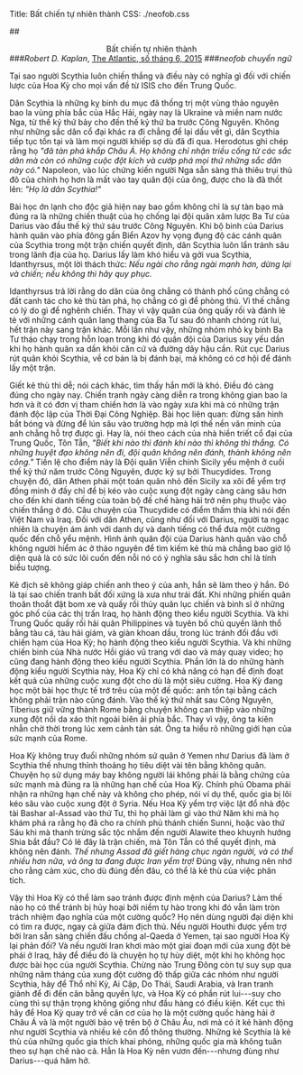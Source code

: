 Title: Bất chiến tự nhiên thành
CSS: ./neofob.css

##<center>Bất chiến tự nhiên thành</center>
###*Robert D. Kaplan*, [The Atlantic, số tháng 6, 2015][0]
###*neofob chuyển ngữ*

<font class="smcp">Tại sao người Scythia luôn chiến thắng và điều này có nghĩa
gì đối với chiến lược của Hoa Kỳ cho mọi vấn đề từ ISIS cho đến Trung Quốc.
</font>

Dân Scythia là những kỵ binh du mục đã thống trị một vùng thảo nguyên bao la
vùng phía bắc của Hắc Hải, ngày nay là Ukraine và miền nam nước Nga, từ thế kỷ
thứ bảy cho đến thế kỷ thứ ba trước Công Nguyên. Không như những sắc dân cổ đại
khác ra đi chẳng để lại dấu vết gì, dân Scythia tiếp tục tồn tại và làm mọi
người khiếp sợ dù đã đi qua. Herodotus ghi chép rằng họ *"đã tàn phá khắp Châu
Á. Họ không chỉ nhận triều cống từ các sắc dân mà còn có những cuộc đột kích và
cướp phá mọi thứ những sắc dân này có."* Napoleon, vào lúc chứng kiến người Nga
sẵn sàng thà thiêu trụi thủ đô của chính họ hơn là mất vào tay quân đội của ông,
được cho là đã thốt lên: *"Họ là dân Scythia!"*

Bài học ớn lạnh cho độc giả hiện nay bao gồm không chỉ là sự tàn bạo mà đúng ra
là những chiến thuật của họ chống lại đội quân xâm lược Ba Tư của Darius vào đầu
thế kỷ thứ sáu trước Công Nguyên. Khi bộ binh của Darius hành quân vào phía đông
gần Biển Azov hy vọng đụng độ các cánh quân của Scythia trong một trận chiến
quyết định, dân Scythia luôn lẩn tránh sâu trong lãnh địa của họ. Darius lấy làm
khó hiểu và gởi vua Scythia, Idanthyrsus, một lời thách thức: *Nếu ngài cho rằng
ngài mạnh hơn, dừng lại và chiến; nếu không thì hãy quy phục.*

Idanthyrsus trả lời rằng do dân của ông chẳng có thành phố cũng chẳng có đất
canh tác cho kẻ thù tàn phá, họ chẳng có gì để phòng thủ. Vì thế chẳng có lý do
gì để nghênh chiến. Thay vì vậy quân của ông quấy rối và đánh lẻ tẻ với những
cánh quân lang thang của Ba Tư sau đó nhanh chóng rút lui, hết trận này sang
trận khác. Mỗi lần như vậy, những nhóm nhỏ kỵ binh Ba Tư tháo chạy trong hỗn loạn
trong khi đó quân đội của Darius suy yếu dần khi họ hành quân xa dần khỏi căn cứ
và đường dây hậu cần. Rút cục Darius rút quân khỏi Scythia, về cơ bản là bị đánh
bại, mà không có cơ hội để đánh lấy một trận.

Giết kẻ thù thì dễ; nói cách khác, tìm thấy hắn mới là khó. Điều đó càng đúng
cho ngày nay. Chiến tranh ngày càng diễn ra trong không gian bao la hơn và ít
có đơn vị tham chiến hơn là vào ngày xưa khi mà có những trận đánh độc lập của
Thời Đại Công Nghiệp. Bài học liên quan: đừng săn hình bắt bóng và đừng để lún
sâu vào trường hợp mà lợi thế nền văn minh của anh chẳng hỗ trợ được gì. Hay là,
nói theo cách của nhà hiền triết cổ đại của Trung Quốc, Tôn Tẫn, *"Biết khi nào
thì đánh khi nào thì không thì thắng. Có những huyệt đạo không nên đi, đội quân
không nên đánh, thành không nên công."* Tiền lệ cho điểm này là Đội quân Viễn
chinh Sicily yểu mệnh ở cuối thế kỷ thứ năm trước Công Nguyên, được ký sự bởi
Thucydides. Trong chuyện đó, dân Athen phái một toán quân nhỏ đến Sicily xa xôi
để yểm trợ đồng minh ở đấy chỉ để bị kéo vào cuộc xung đột ngày càng càng sâu
hơn cho đến khi danh tiếng của toàn bộ đế chế hàng hải trở nên phụ thuộc vào
chiến thắng ở đó. Câu chuyện của Thucydide có điểm thấm thía khi nói đến Việt
Nam và Iraq. Đối với dân Athen, cũng như đối với Darius, người ta ngạc nhiên là
chuyện ám ảnh với danh dự và danh tiếng có thể đưa một cường quốc đến chỗ yểu
mệnh. Hình ảnh quân đội của Darius hành quân vào chỗ không người hiểm ác ở thảo
nguyên để tìm kiếm kẻ thù mà chẳng bao giờ lộ diện quả là có sức lôi cuốn đến nỗi
nó có ý nghĩa sâu sắc hơn chỉ là tính biểu tượng.

Kẻ địch sẽ không giáp chiến anh theo ý của anh, hắn sẽ làm theo ý hắn. Đó là tại
sao chiến tranh bất đối xứng là xưa như trái đất. Khi những phiến quân thoăn
thoắt đặt bom xe và quấy rối thủy quân lục chiến và binh sĩ ở những góc phố của
các thị trấn Iraq, họ hành động theo kiểu người Scythia. Và khi Trung Quốc quấy
rối hải quân Philippines và tuyên bố chủ quyền lãnh thổ bằng tàu cá, tàu hải
giám, và giàn khoan dầu, trong lúc tránh đối đầu với chiến hạm của Hoa Kỳ; họ
hành động theo kiểu người Scythia. Và khi những chiến binh của Nhà nước Hồi giáo
vũ trang với dao và máy quay video; họ cũng đang hành động theo kiểu người
Scythia. Phần lớn là do những hành động kiểu người Scythia này, Hoa Kỳ chỉ có
khả năng có hạn để định đoạt kết quả của những cuộc xung đột cho dù là một siêu
cường. Hoa Kỳ đang học một bài học thực tế trớ trêu của một đế quốc: anh tồn tại
bằng cách không phải trận nào cũng đánh. Vào thế kỷ thứ nhất sau Công Nguyên,
Tiberius giữ vững thành Rome bằng chuyện không can thiệp vào những xung đột
nồi da xáo thịt ngoài biên ải phía bắc. Thay vì vậy, ông ta kiên nhẫn chờ thời
trong lúc xem cảnh tàn sát. Ông ta hiểu rõ những giới hạn của sức mạnh của Rome.

Hoa Kỳ không truy đuổi những nhóm sứ quân ở Yemen như Darius đã làm ở Scythia
thế nhưng thỉnh thoảng họ tiêu diệt vài tên bằng không quân. Chuyện họ sử dụng
máy bay không người lái không phải là bằng chứng của sức mạnh mà đúng ra là những
hạn chế của Hoa Kỳ. Chính phủ Obama phải nhận ra những hạn chế này và không cho
phép, nói ví dụ thế, quốc gia bị lôi kéo sâu vào cuộc xung đột ở Syria. Nếu Hoa
Kỳ yểm trợ việc lật đổ nhà độc tài Bashar al-Assad vào thứ Tư, thì họ phải làm
gì vào thứ Năm khi mà họ khám phá ra rằng họ đã cho ra chính phủ thánh chiến
Sunni, hoặc vào thứ Sáu khi mà thanh trừng sắc tộc nhắm đến người Alawite theo
khuynh hướng Shia bắt đầu? Có lẽ đây là trận chiến, mà Tôn Tẫn có thể quyết định,
mà không nên đánh. *Thế nhưng Assad đã giết hàng chục ngàn người, và có thể
nhiều hơn nữa, và ông ta đang được Iran yểm trợ!* Đúng vậy, nhưng nên nhớ cho
rằng cảm xúc, cho dù đúng đến đâu, có thể là kẻ thù của việc phân tích.

Vậy thì Hoa Kỳ có thể làm sao tránh được định mệnh của Darius? Làm thế nào họ có
thể tránh bị hủy hoại bởi niềm tự hào trong khi đó vẫn làm tròn trách nhiệm đạo
nghĩa của một cường quốc? Họ nên dùng người đại diện khi có tìm ra được, ngay cả
giữa đám địch thủ. Nếu người Houthi được yểm trợ bởi Iran sẵn sàng chiến đấu
chống al-Qaeda ở Yemen, tại sao người Hoa Kỳ lại phản đối? Và nếu người Iran
khơi mào một giai đoạn mới của xung đột bè phái ở Iraq, hãy để điều đó là chuyện
họ tự hủy diệt, một khi họ không học được bài học của người Scythia. Chừng nào
Trung Đông còn tự suy sụp qua những năm tháng của xung đột cường độ thấp giữa
các nhóm như người Scythia, hãy để Thổ nhĩ Kỳ, Ai Cập, Do Thái, Saudi Arabia, và
Iran tranh giành để đi đến cân bằng quyền lực, và Hoa Kỳ có phần rút lui---suy
cho cùng thì sự thận trọng không giống như đầu hàng có điều kiện. Kết cục thì
hãy để Hoa Kỳ quay trở về căn cơ của họ là một cường quốc hàng hải ở Châu Á và
là một người bảo vệ trên bộ ở Châu Âu, nơi mà có ít kẻ hành động như người Scythia
và nhiều kẻ côn đồ thông thường. Những kẻ Scythia là kẻ thù của những quốc gia
thích khai phóng, những quốc gia mà không tuân theo sự hạn chế nào cả. Hẳn là
Hoa Kỳ nên vươn đến---nhưng đùng như Darius---quá hăm hở.

[0]: http://www.theatlantic.com/magazine/archive/2015/06/the-art-of-avoiding-war/392060/ "Atlantic article"
